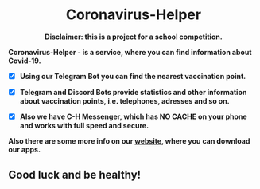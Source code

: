 <h1 align="center">Coronavirus-Helper</h1>

<p align="center"><b>Disclaimer: this is a project for a school competition.<b><p align="center">

Coronavirus-Helper - is a service, where you can find information about Covid-19.

- [x] Using our Telegram Bot you can find the nearest vaccination point.

- [x] Telegram and Discord Bots provide statistics and other information about vaccination points, i.e. telephones, adresses and so on.

- [x] Also we have C-H Messenger, which has **NO CACHE** on your phone and works with full speed and secure.

Also there are some more info on our [website](https://coronavirus-helper.vercel.app), where you can download our apps.

## Good luck and be healthy!
